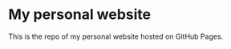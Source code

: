 My personal website
================================

This is the repo of my personal website hosted on GitHub Pages.